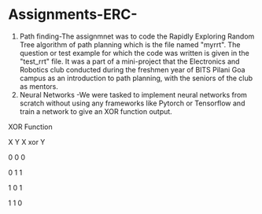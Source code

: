 # Assignments-ERC-
1. Path finding-The assignmnet was to code the  Rapidly Exploring Random Tree algorithm of path planning which is the file named "myrrt". The question or test example for which the code was written is given in the "test_rrt" file.
It was a part of a mini-project that the Electronics and Robotics club conducted during the freshmen year of BITS Pilani Goa campus as an introduction to path planning, with the seniors of the club as mentors.
2. Neural Networks -We were tasked to implement neural networks from scratch without using any frameworks like Pytorch or Tensorflow and train a network to give an XOR function output.
   
XOR Function

  X Y X xor Y
  
  0 0   0
  
  0 1   1
  
  1 0   1
  
  1 1   0

